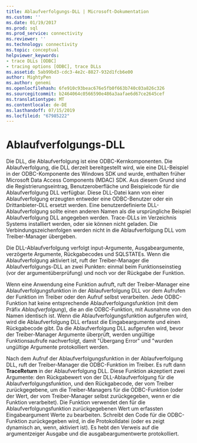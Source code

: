 ```yaml
---
title: Ablaufverfolgungs-DLL | Microsoft-Dokumentation
ms.custom: ''
ms.date: 01/19/2017
ms.prod: sql
ms.prod_service: connectivity
ms.reviewer: ''
ms.technology: connectivity
ms.topic: conceptual
helpviewer_keywords:
- trace DLLs [ODBC]
- tracing options [ODBC], trace DLLs
ms.assetid: 5ab99bd3-cdc3-4e2c-8827-932d1fcb6e00
author: MightyPen
ms.author: genemi
ms.openlocfilehash: 6fe910c93beac676e5fb0f663b740c03a826c326
ms.sourcegitcommit: b2464064c0566590e486a3aafae6d67ce2645cef
ms.translationtype: MT
ms.contentlocale: de-DE
ms.lasthandoff: 07/15/2019
ms.locfileid: "67985222"
---
```

# <a name="trace-dll"></a>Ablaufverfolgungs-DLL
Die DLL, die Ablaufverfolgung ist eine ODBC-Kernkomponenten. Die Ablaufverfolgung, die DLL derzeit bereitgestellt wird, wie eine DLL-Beispiel in der ODBC-Komponente des Windows SDK und wurde, enthalten früher Microsoft Data Access Components (MDAC) SDK. Aus diesem Grund sind die Registrierungseintrag, Benutzeroberfläche und Beispielcode für die Ablaufverfolgung DLL verfügbar. Diese DLL-Datei kann von einer Ablaufverfolgung erzeugten entweder eine ODBC-Benutzer oder ein Drittanbieter-DLL ersetzt werden. Eine benutzerdefinierte DLL-Ablaufverfolgung sollte einen anderen Namen als die ursprüngliche Beispiel Ablaufverfolgung DLL angegeben werden. Trace-DLLs im Verzeichnis Systems installiert werden, oder sie können nicht geladen. Die Verbindungszeichenfolgen werden nicht in die Ablaufverfolgung DLL vom Treiber-Manager übergeben.  
  
 Die DLL-Ablaufverfolgung verfolgt input-Argumente, Ausgabeargumente, verzögerte Argumente, Rückgabecodes und SQLSTATEs. Wenn die Ablaufverfolgung aktiviert ist, ruft der Treiber-Manager die Ablaufverfolgungs-DLL an zwei Punkten: einmal beim Funktionseinstieg (vor der argumentüberprüfung) und noch vor der Rückgabe der Funktion.  
  
 Wenn eine Anwendung eine Funktion aufruft, ruft der Treiber-Manager eine Ablaufverfolgungsfunktion in der Ablaufverfolgung DLL vor dem Aufrufen der Funktion im Treiber oder den Aufruf selbst verarbeiten. Jede ODBC-Funktion hat keine entsprechende Ablaufverfolgungsfunktion (mit dem Präfix *Ablaufverfolgung*), die an die ODBC-Funktion, mit Ausnahme von den Namen identisch ist. Wenn die Ablaufverfolgungsfunktion aufgerufen wird, wird die Ablaufverfolgung DLL erfasst die Eingabeargumente und einen Rückgabecode gibt. Da die Ablaufverfolgung DLL aufgerufen wird, bevor der Treiber-Manager Argumente überprüft, werden ungültige Funktionsaufrufe nachverfolgt, damit "Übergang Error" und "wurden ungültige Argumente protokolliert werden.  
  
 Nach dem Aufruf der Ablaufverfolgungsfunktion in der Ablaufverfolgung DLL, ruft der Treiber-Manager die ODBC-Funktion im Treiber. Es ruft dann **TraceReturn** in der Ablaufverfolgung DLL. Diese Funktion akzeptiert zwei Argumente: den Rückgabewert von der DLL-Ablaufverfolgung für die Ablaufverfolgungsfunktion, und den Rückgabecode, der vom Treiber zurückgegebene, um die Treiber-Managers für die ODBC-Funktion (oder der Wert, der vom Treiber-Manager selbst zurückgegeben, wenn er die Funktion verarbeitet). Die Funktion verwendet den für die Ablaufverfolgungsfunktion zurückgegebenen Wert um erfassten Eingabeargument Werte zu bearbeiten. Schreibt den Code für die ODBC-Funktion zurückgegeben wird, in die Protokolldatei (oder es zeigt dynamisch an, wenn, aktiviert ist). Es hebt den Verweis auf die argumentzeiger Ausgabe und die ausgabeargumentwerte protokolliert.
